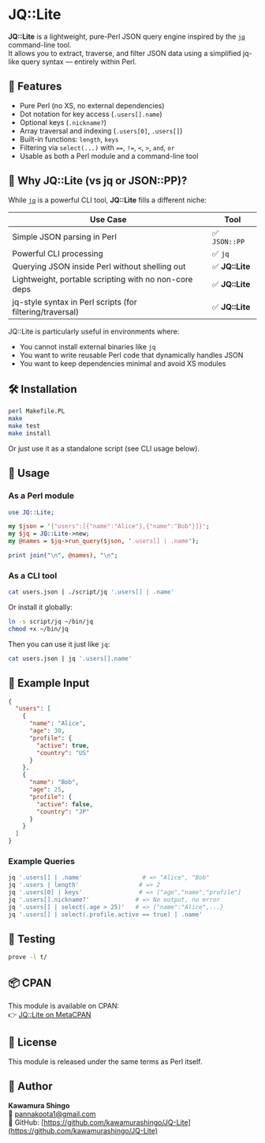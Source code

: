 # JQ::Lite

**JQ::Lite** is a lightweight, pure-Perl JSON query engine inspired by the [`jq`](https://stedolan.github.io/jq/) command-line tool.  
It allows you to extract, traverse, and filter JSON data using a simplified jq-like query syntax — entirely within Perl.

## 🔧 Features

- Pure Perl (no XS, no external dependencies)
- Dot notation for key access (`.users[].name`)
- Optional keys (`.nickname?`)
- Array traversal and indexing (`.users[0]`, `.users[]`)
- Built-in functions: `length`, `keys`
- Filtering via `select(...)` with `==`, `!=`, `<`, `>`, `and`, `or`
- Usable as both a Perl module and a command-line tool

## 🤔 Why JQ::Lite (vs jq or JSON::PP)?

While [`jq`](https://stedolan.github.io/jq/) is a powerful CLI tool, **JQ::Lite** fills a different niche:

| Use Case | Tool |
|----------|------|
| Simple JSON parsing in Perl | ✅ `JSON::PP` |
| Powerful CLI processing | ✅ `jq` |
| Querying JSON inside Perl without shelling out | ✅ **JQ::Lite** |
| Lightweight, portable scripting with no non-core deps | ✅ **JQ::Lite** |
| jq-style syntax in Perl scripts (for filtering/traversal) | ✅ **JQ::Lite** |

JQ::Lite is particularly useful in environments where:
- You cannot install external binaries like `jq`
- You want to write reusable Perl code that dynamically handles JSON
- You want to keep dependencies minimal and avoid XS modules

## 🛠 Installation

```sh
perl Makefile.PL
make
make test
make install
```

Or just use it as a standalone script (see CLI usage below).

## 🚀 Usage

### As a Perl module

```perl
use JQ::Lite;

my $json = '{"users":[{"name":"Alice"},{"name":"Bob"}]}';
my $jq = JQ::Lite->new;
my @names = $jq->run_query($json, '.users[] | .name');

print join("\n", @names), "\n";
```

### As a CLI tool

```bash
cat users.json | ./script/jq '.users[] | .name'
```

Or install it globally:

```bash
ln -s script/jq ~/bin/jq
chmod +x ~/bin/jq
```

Then you can use it just like `jq`:

```bash
cat users.json | jq '.users[].name'
```

## 📘 Example Input

```json
{
  "users": [
    {
      "name": "Alice",
      "age": 30,
      "profile": {
        "active": true,
        "country": "US"
      }
    },
    {
      "name": "Bob",
      "age": 25,
      "profile": {
        "active": false,
        "country": "JP"
      }
    }
  ]
}
```

### Example Queries

```bash
jq '.users[] | .name'                 # => "Alice", "Bob"
jq '.users | length'                 # => 2
jq '.users[0] | keys'                # => ["age","name","profile"]
jq '.users[].nickname?'             # => No output, no error
jq '.users[] | select(.age > 25)'   # => {"name":"Alice",...}
jq '.users[] | select(.profile.active == true) | .name'
```

## 🧪 Testing

```sh
prove -l t/
```

## 📦 CPAN

This module is available on CPAN:  
👉 [JQ::Lite on MetaCPAN](https://metacpan.org/pod/JQ::Lite)

## 📝 License

This module is released under the same terms as Perl itself.

## 👤 Author

**Kawamura Shingo**  
📧 [pannakoota1@gmail.com](mailto:pannakoota1@gmail.com)  
🔗 GitHub: [https://github.com/kawamurashingo/JQ-Lite](https://github.com/kawamurashingo/JQ-Lite)

